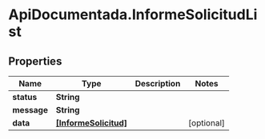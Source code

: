 # ApiDocumentada.InformeSolicitudList

## Properties

Name | Type | Description | Notes
------------ | ------------- | ------------- | -------------
**status** | **String** |  | 
**message** | **String** |  | 
**data** | [**[InformeSolicitud]**](InformeSolicitud.md) |  | [optional] 


